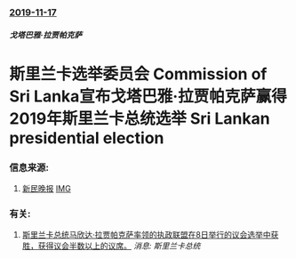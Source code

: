 ### [2019-11-17](/news/2019/11/17/index.md)

##### 戈塔巴雅·拉贾帕克萨
#  斯里兰卡选举委员会 Commission of Sri Lanka宣布戈塔巴雅·拉贾帕克萨赢得2019年斯里兰卡总统选举 Sri Lankan presidential election 




### 信息来源:

1. [新民晚报](https://news.sina.com.cn/o/2019-11-18/doc-iihnzahi1621357.shtml) [IMG](http://n.sinaimg.cn/translate/209/w600h409/20191118/ee02-iipztfe5510048.jpg)

### 有关:

1. [ 斯里兰卡总统马欣达·拉贾帕克萨率领的执政联盟在8日举行的议会选举中获胜，获得议会半数以上的议席。](/zh/news/2010/04/9/斯里兰卡总统马欣达-拉贾帕克萨率领的执政联盟在8日举行的议会选举中获胜-获得议会半数以上的议席.md) _消息: 斯里兰卡总统_

